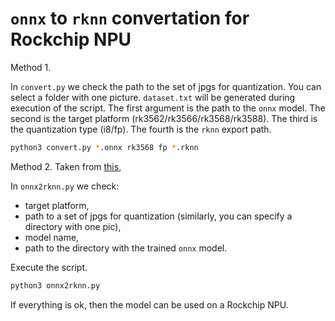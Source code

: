 # `onnx` to `rknn` convertation for Rockchip NPU

Method 1.

In `convert.py` we check the path to the set of jpgs for quantization. You can select a folder with one picture. `dataset.txt` will be generated during execution of the script.
The first argument is the path to the `onnx` model. The second is the target platform (rk3562/rk3566/rk3568/rk3588). The third is the quantization type (i8/fp). The fourth is the `rknn` export path.

```bash
python3 convert.py *.onnx rk3568 fp *.rknn
```

Method 2. Taken from [this](https://github.com/laitathei/YOLOv8-ONNX-RKNN-HORIZON-TensorRT-Segmentation/tree/master),

In `onnx2rknn.py` we check:
- target platform,
- path to a set of jpgs for quantization (similarly, you can specify a directory with one pic),
- model name,
- path to the directory with the trained `onnx` model.

Execute the script.

```bash
python3 onnx2rknn.py
```

If everything is ok, then the model can be used on a Rockchip NPU.